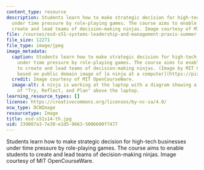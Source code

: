 ```yaml
---
content_type: resource
description: Students learn how to make strategic decision for high-tech businesses
  under time pressure by role-playing games. The course aims to enable students to
  create and lead teams of decision-making ninjas. Image courtesy of MIT OpenCourseWare.
file: /courses/esd-s51-systems-leadership-and-management-praxis-summer-2014/339007a37e30e1d596635006600f7477_esd-s51s14-th.jpg
file_size: 12271
file_type: image/jpeg
image_metadata:
  caption: Students learn how to make strategic decision for high-tech businesses
    under time pressure by role-playing games. The course aims to enable students
    to create and lead teams of decision-making ninjas. (Image by MIT OpenCourseWare,
    based on public domain image of [a ninja at a computer](https://pixabay.com/p-155848/?no_redirect).)
  credit: Image courtesy of MIT OpenCourseWare.
  image-alt: A ninja is working at the laptop with a diagram showing a feedback loop
    of "Try, Reflect, and Plan" above the laptop.
learning_resource_types: []
license: https://creativecommons.org/licenses/by-nc-sa/4.0/
ocw_type: OCWImage
resourcetype: Image
title: esd-s51s14-th.jpg
uid: 339007a3-7e30-e1d5-9663-5006600f7477
---
```

Students learn how to make strategic decision for high-tech businesses under time pressure by role-playing games. The course aims to enable students to create and lead teams of decision-making ninjas. Image courtesy of MIT OpenCourseWare.